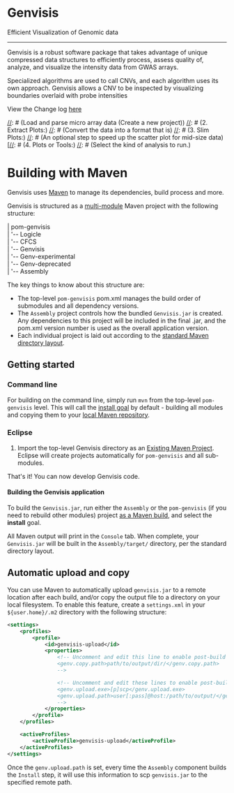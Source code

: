 Genvisis
====================
Efficient Visualization of Genomic data

----------------------
Genvisis is a robust software package that takes advantage of unique compressed data structures to efficiently process, assess quality of, analyze, and visualize the intensity data from GWAS arrays.

Specialized algorithms are used to call CNVs, and each algorithm uses its own approach. Genvisis allows a CNV to be inspected by visualizing boundaries overlaid with probe intensities


View the Change log [here](https://github.com/npankrat/Genvisis/blob/master/CHANGELOG.md)
 

[//]: # (1.	Parse Illumina/Infimax/csv/)
[//]: # (Load and parse micro array data (Create a new project))
[//]: # (2.	Extract Plots:)
[//]: # (Convert the data into a format that is)
[//]: # (3.	Slim Plots:)
[//]: # (An optional step to speed up the scatter plot for mid-size data)
[[//]: # (4.	Plots or Tools:)
[//]: # (Select the kind of analysis to run.)

[//]: # (While there are graphical software being so popular today, Genvisis provides some features that are not easily found elsewhere.)
[//]: # (Genvisis is a software product that Dr. Nathan Pankratz has developed for years. He started the project because he couldn’t find the right tool for his genetic research.)

Building with Maven
=====================

Genvisis uses [Maven](https://maven.apache.org/) to manage its dependencies, build process and more.

Genvisis is structured as a [multi-module](https://maven.apache.org/guides/introduction/introduction-to-the-pom.html#Project_Aggregation) Maven project with the following structure:

| pom-genvisis  
| '-- Logicle  
| '-- CFCS  
| '-- Genvisis  
| '-- Genv-experimental  
| '-- Genv-deprecated  
| '-- Assembly  

The key things to know about this structure are:

* The top-level `pom-genvisis` pom.xml manages the build order of submodules and all dependency versions.
* The `Assembly` project controls how the bundled `Genvisis.jar` is created. Any dependencies to this project will be included in the final .jar, and the pom.xml version number is used as the overall application version.
* Each individual project is laid out according to the [standard Maven directory layout](https://maven.apache.org/guides/introduction/introduction-to-the-standard-directory-layout.html).

## Getting started

### Command line

For building on the command line, simply run `mvn` from the top-level `pom-genvisis` level. This will call the [install goal](https://maven.apache.org/guides/introduction/introduction-to-the-lifecycle.html) by default - building all modules and copying them to your [local Maven repository](https://maven.apache.org/guides/introduction/introduction-to-repositories.html).

### Eclipse

1. Import the top-level Genvisis directory as an [Existing Maven Project](http://javapapers.com/java/import-maven-project-into-eclipse/). Eclipse will create projects automatically for `pom-genvisis` and all sub-modules.

That's it! You can now develop Genvisis code.

#### Building the Genvisis application

To build the `Genvisis.jar`, run either the `Assembly` or the `pom-genvisis` (if you need to rebuild other modules) project [as a Maven build](https://books.sonatype.com/m2eclipse-book/reference/running-sect-running-maven-builds.html), and select the **install** goal.

All Maven output will print in the `Console` tab. When complete, your `Genvisis.jar` will be built in the `Assembly/target/` directory, per the standard directory layout.

## Automatic upload and copy

You can use Maven to automatically upload `genvisis.jar` to a remote location after each build, and/or copy the output file to a directory on your local filesystem. To enable this feature, create a `settings.xml` in your `${user.home}/.m2` directory with the following structure:

```xml
<settings>
	<profiles>
		<profile>
			<id>genvisis-upload</id>
			<properties>
				<!-- Uncomment and edit this line to enable post-build copy
				<genv.copy.path>path/to/output/dir/</genv.copy.path>
				-->

				<!-- Uncomment and edit these lines to enable post-build upload
				<genv.upload.exe>[p]scp</genv.upload.exe>
				<genv.upload.path>user[:pass]@host:/path/to/output/</genv.upload.path>
				-->
			</properties>
		</profile>
	</profiles>

	<activeProfiles>
		<activeProfile>genvisis-upload</activeProfile>
	</activeProfiles>
</settings>
```

Once the `genv.upload.path` is set, every time the `Assembly` component builds the `Install` step, it will use this information to scp `genvisis.jar` to the specified remote path.
